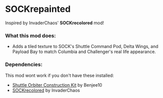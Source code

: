 # SOCKrepainted
Inspired by InvaderChaos' **SOCKrecolored** mod!

### What this mod does:
- Adds a tiled texture to SOCK's Shuttle Command Pod, Delta Wings, and Payload Bay to match Columbia and Challenger's real life appearance.

### Dependencies:
This mod wont work if you don't have these installed:
- [Shuttle Orbiter Construction Kit](https://forum.kerbalspaceprogram.com/index.php?/topic/186023-111-shuttle-orbiter-construction-kit-stockalike-space-shuttle-orbiter-tubes-v116/) by Benjee10
- [SOCKrecolored](https://forum.kerbalspaceprogram.com/index.php?/topic/195154-111x-shuttle-orbiter-construction-kit-recolored-version-13/) by InvaderChaos
